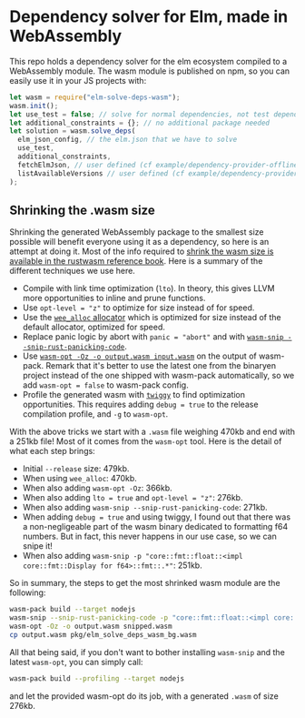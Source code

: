# Dependency solver for Elm, made in WebAssembly

This repo holds a dependency solver for the elm ecosystem compiled to a WebAssembly module.
The wasm module is published on npm, so you can easily use it in your JS projects with:

```js
let wasm = require("elm-solve-deps-wasm");
wasm.init();
let use_test = false; // solve for normal dependencies, not test dependencies
let additional_constraints = {}; // no additional package needed
let solution = wasm.solve_deps(
  elm_json_config, // the elm.json that we have to solve
  use_test,
  additional_constraints,
  fetchElmJson, // user defined (cf example/dependency-provider-offline.js)
  listAvailableVersions // user defined (cf example/dependency-provider-offline.js)
);
```

## Shrinking the .wasm size

Shrinking the generated WebAssembly package to the smallest size possible will benefit everyone using it as a dependency, so here is an attempt at doing it.
Most of the info required to [shrink the wasm size is available in the rustwasm reference book][shrink-wasm].
Here is a summary of the different techniques we use here.

- Compile with link time optimization (`lto`). In theory, this gives LLVM more opportunities to inline and prune functions.
- Use `opt-level = "z"` to optimize for size instead of for speed.
- Use the [`wee_alloc` allocator][wee_alloc] which is optimized for size instead of the default allocator, optimized for speed.
- Replace panic logic by abort with `panic = "abort"` and with [`wasm-snip --snip-rust-panicking-code`][wasm-snip].
- Use [`wasm-opt -Oz -o output.wasm input.wasm`][wasm-opt] on the output of wasm-pack. Remark that it's better to use the latest one from the binaryen project instead of the one shipped with wasm-pack automatically, so we add `wasm-opt = false` to wasm-pack config.
- Profile the generated wasm with [`twiggy`][twiggy] to find optimization opportunities. This requires adding `debug = true` to the release compilation profile, and `-g` to `wasm-opt`.

With the above tricks we start with a `.wasm` file weighing 470kb and end with a 251kb file!
Most of it comes from the `wasm-opt` tool.
Here is the detail of what each step brings:

- Initial `--release` size: 479kb.
- When using `wee_alloc`: 470kb.
- When also adding `wasm-opt -Oz`: 366kb.
- When also adding `lto = true` and `opt-level = "z"`: 276kb.
- When also adding `wasm-snip --snip-rust-panicking-code`: 271kb.
- When adding `debug = true` and using twiggy, I found out that there was a non-negligeable part of the wasm binary dedicated to formatting f64 numbers. But in fact, this never happens in our use case, so we can snipe it!
- When also adding `wasm-snip -p "core::fmt::float::<impl core::fmt::Display for f64>::fmt::.*"`: 251kb.

So in summary, the steps to get the most shrinked wasm module are the following:

```sh
wasm-pack build --target nodejs
wasm-snip --snip-rust-panicking-code -p "core::fmt::float::<impl core::fmt::Display for f64>::fmt::.*" -o snipped.wasm pkg/elm_solve_deps_wasm_bg.wasm
wasm-opt -Oz -o output.wasm snipped.wasm
cp output.wasm pkg/elm_solve_deps_wasm_bg.wasm
```

All that being said, if you don't want to bother installing `wasm-snip` and the latest `wasm-opt`, you can simply call:
```sh
wasm-pack build --profiling --target nodejs
```
and let the provided wasm-opt do its job, with a generated `.wasm` of size 276kb.

[shrink-wasm]: https://rustwasm.github.io/docs/book/reference/code-size.html
[wee_alloc]: https://github.com/rustwasm/wee_alloc
[wasm-snip]: https://github.com/rustwasm/wasm-snip
[wasm-opt]: https://rustwasm.github.io/docs/book/reference/code-size.html#use-the-wasm-opt-tool
[twiggy]: https://rustwasm.github.io/twiggy/index.html
